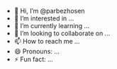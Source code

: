 - 👋 Hi, I’m @parbezhosen
- 👀 I’m interested in ...
- 🌱 I’m currently learning ...
- 💞️ I’m looking to collaborate on ...
- 📫 How to reach me ...
- 😄 Pronouns: ...
- ⚡ Fun fact: ...

<!---
parbezhosen/parbezhosen is a ✨ special ✨ repository because its `README.md` (this file) appears on your GitHub profile.
You can click the Preview link to take a look at your changes.
--->
